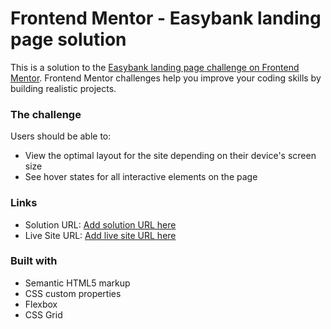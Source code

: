 # Frontend Mentor - Easybank landing page solution

This is a solution to the [Easybank landing page challenge on Frontend Mentor](https://www.frontendmentor.io/challenges/easybank-landing-page-WaUhkoDN). Frontend Mentor challenges help you improve your coding skills by building realistic projects.

### The challenge

Users should be able to:

-   View the optimal layout for the site depending on their device's screen size
-   See hover states for all interactive elements on the page

### Links

-   Solution URL: [Add solution URL here](https://adramelech-easybank-landing-page.netlify.app/)
-   Live Site URL: [Add live site URL here](https://github.com/adram3l3ch/Easybank-Landing-Page)

### Built with

-   Semantic HTML5 markup
-   CSS custom properties
-   Flexbox
-   CSS Grid
